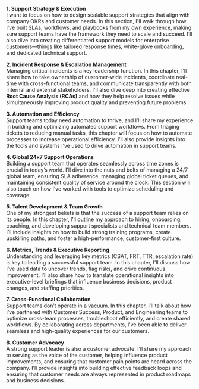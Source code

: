 
**1. Support Strategy & Execution**  
I want to focus on how to design scalable support strategies that align with company OKRs and customer needs. In this section, I'll walk through how I’ve built SLAs, workflows, and playbooks from my own experience, making sure support teams have the framework they need to scale and succeed. I’ll also dive into creating differentiated support models for enterprise customers—things like tailored response times, white-glove onboarding, and dedicated technical support.

**2. Incident Response & Escalation Management**  
Managing critical incidents is a key leadership function. In this chapter, I’ll share how to take ownership of customer-wide incidents, coordinate real-time with cross-functional teams, and communicate transparently with both internal and external stakeholders. I'll also dive deep into creating effective **Root Cause Analysis (RCAs)** and how they help resolve issues while simultaneously improving product quality and preventing future problems.

**3. Automation and Efficiency**  
Support teams today need automation to thrive, and I’ll share my experience in building and optimizing automated support workflows. From triaging tickets to reducing manual tasks, this chapter will focus on how to automate processes to increase operational efficiency. I’ll also provide insights into the tools and systems I’ve used to drive automation in support teams.

**4. Global 24x7 Support Operations**  
Building a support team that operates seamlessly across time zones is crucial in today’s world. I’ll dive into the nuts and bolts of managing a 24/7 global team, ensuring SLA adherence, managing global ticket queues, and maintaining consistent quality of service around the clock. This section will also touch on how I’ve worked with tools to optimize scheduling and coverage.

**5. Talent Development & Team Growth**  
One of my strongest beliefs is that the success of a support team relies on its people. In this chapter, I’ll outline my approach to hiring, onboarding, coaching, and developing support specialists and technical team members. I’ll include insights on how to build strong training programs, create upskilling paths, and foster a high-performance, customer-first culture.

**6. Metrics, Trends & Executive Reporting**  
Understanding and leveraging key metrics (CSAT, FRT, TTR, escalation rate) is key to leading a successful support team. In this chapter, I’ll discuss how I’ve used data to uncover trends, flag risks, and drive continuous improvement. I’ll also share how to translate operational insights into executive-level briefings that influence business decisions, product changes, and staffing priorities.

**7. Cross-Functional Collaboration**  
Support teams don’t operate in a vacuum. In this chapter, I’ll talk about how I’ve partnered with Customer Success, Product, and Engineering teams to optimize cross-team processes, troubleshoot efficiently, and create shared workflows. By collaborating across departments, I’ve been able to deliver seamless and high-quality experiences for our customers.

**8. Customer Advocacy**  
A strong support leader is also a customer advocate. I’ll share my approach to serving as the voice of the customer, helping influence product improvements, and ensuring that customer pain points are heard across the company. I’ll provide insights into building effective feedback loops and ensuring that customer needs are always represented in product roadmaps and business decisions.